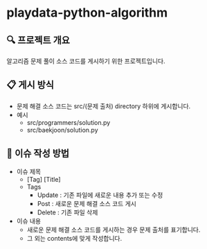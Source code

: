 # playdata-python-algorithm

## :mag: 프로젝트 개요
알고리즘 문제 풀이 소스 코드를 게시하기 위한 프로젝트입니다.

## :clipboard: 게시 방식
- 문제 해결 소스 코드는 src/(문제 출처) directory 하위에 게시합니다.
- 예시
  - src/programmers/solution.py
  - src/baekjoon/solution.py

## :bookmark_tabs: 이슈 작성 방법
- 이슈 제목
  - [Tag] [Title]
  - Tags
    - Update : 기존 파일에 새로운 내용 추가 또는 수정
    - Post : 새로운 문제 해결 소스 코드 게시
    - Delete : 기존 파일 삭제
- 이슈 내용
  - 새로운 문제 해결 소스 코드를 게시하는 경우 문제 출처를 표기합니다.
  - 그 외는 contents에 맞게 작성합니다.